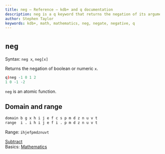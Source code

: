 ```yaml
---
title: neg – Reference – kdb+ and q documentation
description: neg is a q keyword that returns the negation of its argument. 
author: Stephen Taylor
keywords: kdb+, math, mathematics, neg, negate, negative, q
---
```

# `neg`



Syntax: `neg x`, `neg[x]`

Returns the negation of boolean or numeric `x`.
```q
q)neg -1 0 1 2
1 0 -1 -2
```

`neg` is an atomic function.


## Domain and range

```txt
domain b g x h i j e f c s p m d z n u v t
range  i . i h i j e f i . p m d z n u v t
```

Range: `ihjefpmdznuvt`

<i class="far fa-hand-point-right"></i>
[Subtract](subtract.md)  
Basics: [Mathematics](../basics/math.md)